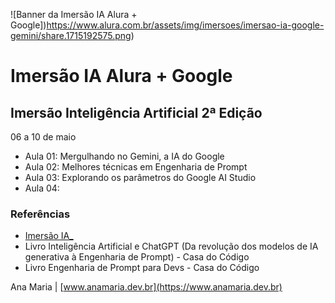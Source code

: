 ![Banner da Imersão IA Alura + Google])https://www.alura.com.br/assets/img/imersoes/imersao-ia-google-gemini/share.1715192575.png)

# Imersão IA Alura + Google
## Imersão Inteligência Artificial 2ª Edição
06 a 10 de maio 

- Aula 01: Mergulhando no Gemini, a IA do Google
- Aula 02: Melhores técnicas em Engenharia de Prompt
- Aula 03: Explorando os parâmetros do Google AI Studio
- Aula 04: 

### Referências
- [Imersão IA_](https://www.alura.com.br/imersao-ia-google-gemini)
- Livro Inteligência Artificial e ChatGPT (Da revolução dos modelos de IA generativa à Engenharia de Prompt) - Casa do Código
- Livro Engenharia de Prompt para Devs - Casa do Código



Ana Maria | [www.anamaria.dev.br](https://www.anamaria.dev.br)
